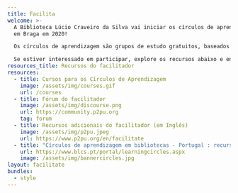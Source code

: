 ```yaml
---
title: Facilita
welcome: >-
  A Biblioteca Lúcio Craveiro da Silva vai iniciar os círculos de aprendizagem
  em Braga em 2020! 

  Os círculos de aprendizagem são grupos de estudo gratuitos, baseados nos interesses dos participantes e liderados por um facilitador. O facilitador não precisa ser um especialista no assunto, pelo que com algum treino e prática, qualquer pessoa pode facilitar.

  Se estiver interessado em participar, explore os recursos abaixo e entre em contacto para colaborar connosco!
resources_title: Recursos do facilitador
resources:
  - title: Cursos para os Círculos de Aprendizagem
    image: /assets/img/courses.gif
    url: /courses
  - title: Fórum do facilitador
    image: /assets/img/discourse.png
    url: https://community.p2pu.org
    tag: forum
  - title: Recursos adicionais do facilitador (em Inglês)
    image: /assets/img/p2pu.jpeg
    url: https://www.p2pu.org/en/facilitate
  - title: "Círculos de aprendizagem em bibliotecas - Portugal : recursos"
    url: https://www.blcs.pt/portal/learningcircles.aspx
    image: /assets/img/bannercircles.jpg
layout: facilitate
bundles:
  - style
---
```

